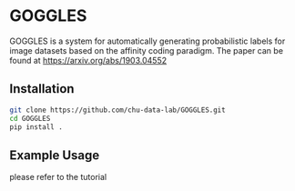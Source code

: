 # GOGGLES

GOGGLES is a system for automatically generating probabilistic labels for image datasets based on the affinity coding paradigm. The paper can be found at https://arxiv.org/abs/1903.04552

## Installation

```bash
git clone https://github.com/chu-data-lab/GOGGLES.git
cd GOGGLES
pip install .
```

## Example Usage
please refer to the tutorial

